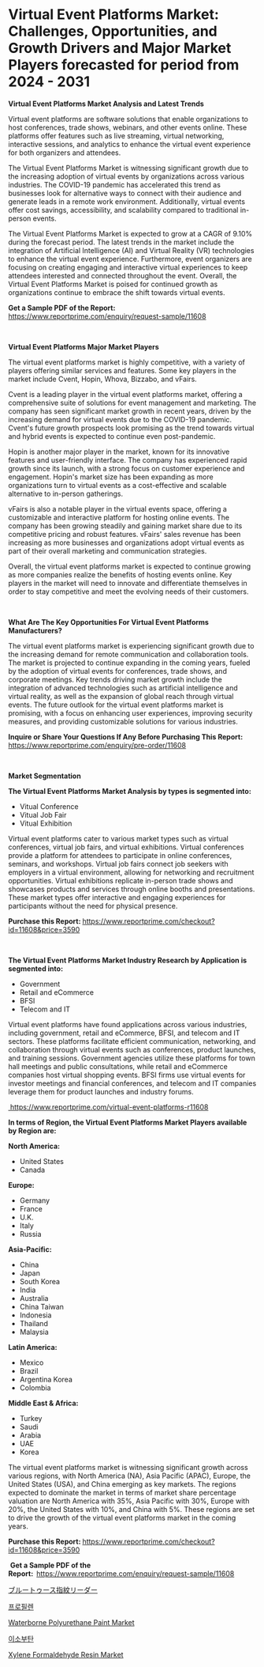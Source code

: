 <p><h1>Virtual Event Platforms Market: Challenges, Opportunities, and Growth Drivers and Major Market Players forecasted for period from 2024 - 2031</h1></p><p><strong>Virtual Event Platforms Market Analysis and Latest Trends</strong></p>
<p><p>Virtual event platforms are software solutions that enable organizations to host conferences, trade shows, webinars, and other events online. These platforms offer features such as live streaming, virtual networking, interactive sessions, and analytics to enhance the virtual event experience for both organizers and attendees.</p><p>The Virtual Event Platforms Market is witnessing significant growth due to the increasing adoption of virtual events by organizations across various industries. The COVID-19 pandemic has accelerated this trend as businesses look for alternative ways to connect with their audience and generate leads in a remote work environment. Additionally, virtual events offer cost savings, accessibility, and scalability compared to traditional in-person events.</p><p>The Virtual Event Platforms Market is expected to grow at a CAGR of 9.10% during the forecast period. The latest trends in the market include the integration of Artificial Intelligence (AI) and Virtual Reality (VR) technologies to enhance the virtual event experience. Furthermore, event organizers are focusing on creating engaging and interactive virtual experiences to keep attendees interested and connected throughout the event. Overall, the Virtual Event Platforms Market is poised for continued growth as organizations continue to embrace the shift towards virtual events.</p></p>
<p><strong>Get a Sample PDF of the Report:&nbsp;</strong> <a href="https://www.reportprime.com/enquiry/request-sample/11608">https://www.reportprime.com/enquiry/request-sample/11608</a></p>
<p>&nbsp;</p>
<p><strong>Virtual Event Platforms Major Market Players</strong></p>
<p><p>The virtual event platforms market is highly competitive, with a variety of players offering similar services and features. Some key players in the market include Cvent, Hopin, Whova, Bizzabo, and vFairs. </p><p>Cvent is a leading player in the virtual event platforms market, offering a comprehensive suite of solutions for event management and marketing. The company has seen significant market growth in recent years, driven by the increasing demand for virtual events due to the COVID-19 pandemic. Cvent's future growth prospects look promising as the trend towards virtual and hybrid events is expected to continue even post-pandemic.</p><p>Hopin is another major player in the market, known for its innovative features and user-friendly interface. The company has experienced rapid growth since its launch, with a strong focus on customer experience and engagement. Hopin's market size has been expanding as more organizations turn to virtual events as a cost-effective and scalable alternative to in-person gatherings.</p><p>vFairs is also a notable player in the virtual events space, offering a customizable and interactive platform for hosting online events. The company has been growing steadily and gaining market share due to its competitive pricing and robust features. vFairs' sales revenue has been increasing as more businesses and organizations adopt virtual events as part of their overall marketing and communication strategies.</p><p>Overall, the virtual event platforms market is expected to continue growing as more companies realize the benefits of hosting events online. Key players in the market will need to innovate and differentiate themselves in order to stay competitive and meet the evolving needs of their customers.</p></p>
<p>&nbsp;</p>
<p><strong>What Are The Key Opportunities For Virtual Event Platforms Manufacturers?</strong></p>
<p><p>The virtual event platforms market is experiencing significant growth due to the increasing demand for remote communication and collaboration tools. The market is projected to continue expanding in the coming years, fueled by the adoption of virtual events for conferences, trade shows, and corporate meetings. Key trends driving market growth include the integration of advanced technologies such as artificial intelligence and virtual reality, as well as the expansion of global reach through virtual events. The future outlook for the virtual event platforms market is promising, with a focus on enhancing user experiences, improving security measures, and providing customizable solutions for various industries.</p></p>
<p><strong>Inquire or Share Your Questions If Any Before Purchasing This Report:</strong> <a href="https://www.reportprime.com/enquiry/pre-order/11608">https://www.reportprime.com/enquiry/pre-order/11608</a></p>
<p>&nbsp;</p>
<p><strong>Market Segmentation</strong></p>
<p><strong>The Virtual Event Platforms Market Analysis by types is segmented into:</strong></p>
<p><ul><li>Vitual Conference</li><li>Vitual Job Fair</li><li>Vitual Exhibition</li></ul></p>
<p><p>Virtual event platforms cater to various market types such as virtual conferences, virtual job fairs, and virtual exhibitions. Virtual conferences provide a platform for attendees to participate in online conferences, seminars, and workshops. Virtual job fairs connect job seekers with employers in a virtual environment, allowing for networking and recruitment opportunities. Virtual exhibitions replicate in-person trade shows and showcases products and services through online booths and presentations. These market types offer interactive and engaging experiences for participants without the need for physical presence.</p></p>
<p><strong>Purchase this Report:&nbsp;</strong><a href="https://www.reportprime.com/checkout?id=11608&price=3590">https://www.reportprime.com/checkout?id=11608&price=3590</a></p>
<p>&nbsp;</p>
<p><strong>The Virtual Event Platforms Market Industry Research by Application is segmented into:</strong></p>
<p><ul><li>Government</li><li>Retail and eCommerce</li><li>BFSI</li><li>Telecom and IT</li></ul></p>
<p><p>Virtual event platforms have found applications across various industries, including government, retail and eCommerce, BFSI, and telecom and IT sectors. These platforms facilitate efficient communication, networking, and collaboration through virtual events such as conferences, product launches, and training sessions. Government agencies utilize these platforms for town hall meetings and public consultations, while retail and eCommerce companies host virtual shopping events. BFSI firms use virtual events for investor meetings and financial conferences, and telecom and IT companies leverage them for product launches and industry forums.</p></p>
<p><a href="https://www.reportprime.com/virtual-event-platforms-r11608">&nbsp;https://www.reportprime.com/virtual-event-platforms-r11608</a></p>
<p><strong>In terms of Region, the Virtual Event Platforms Market Players available by Region are:</strong></p>
<p>
    <p> <strong> North America: </strong>
        <ul>
            <li>United States</li>
            <li>Canada</li>
        </ul>
        </p> 
    <p> <strong> Europe: </strong>
        <ul>
            <li>Germany</li>
            <li>France</li>
            <li>U.K.</li>
            <li>Italy</li>
            <li>Russia</li>
        </ul>
        </p> 
    <p> <strong> Asia-Pacific: </strong>
        <ul>
            <li>China</li>
            <li>Japan</li>
            <li>South Korea</li>
            <li>India</li>
            <li>Australia</li>
            <li>China Taiwan</li>
            <li>Indonesia</li>
            <li>Thailand</li>
            <li>Malaysia</li>
        </ul>
        </p> 
    <p> <strong> Latin America: </strong>
        <ul>
            <li>Mexico</li>
            <li>Brazil</li>
            <li>Argentina Korea</li>
            <li>Colombia</li>
        </ul>
        </p> 
    <p> <strong> Middle East & Africa: </strong>
        <ul>
            <li>Turkey</li>
            <li>Saudi</li>
            <li>Arabia</li>
            <li>UAE</li>
            <li>Korea</li>
        </ul>
    </p>
    </p>
<p><p>The virtual event platforms market is witnessing significant growth across various regions, with North America (NA), Asia Pacific (APAC), Europe, the United States (USA), and China emerging as key markets. The regions expected to dominate the market in terms of market share percentage valuation are North America with 35%, Asia Pacific with 30%, Europe with 20%, the United States with 10%, and China with 5%. These regions are set to drive the growth of the virtual event platforms market in the coming years.</p></p>
<p><strong>Purchase this Report: </strong><a href="https://www.reportprime.com/checkout?id=11608&price=3590">https://www.reportprime.com/checkout?id=11608&price=3590</a></p>
<p>&nbsp;<strong>Get a Sample PDF of the Report:&nbsp;&nbsp;</strong><a href="https://www.reportprime.com/enquiry/request-sample/11608">https://www.reportprime.com/enquiry/request-sample/11608</a></p>
<p><strong></strong></p>
<p><p><a href="https://github.com/cnnriuez22368/Market-Research-Report-List-1/blob/main/318205726344.md">ブルートゥース指紋リーダー</a></p><p><a href="https://github.com/vseigx30c9a1j/Market-Research-Report-List-1/blob/main/424522424443.md">프로필렌</a></p><p><a href="https://issuu.com/reportprime-2/docs/waterborne-polyurethane-paint-market-size-2030.ppt">Waterborne Polyurethane Paint Market</a></p><p><a href="https://github.com/WilburKihn5676/Market-Research-Report-List-1/blob/main/597048624444.md">이소부탄</a></p><p><a href="https://issuu.com/reportprime-2/docs/xylene-formaldehyde-resin-market-size-2030.pptx">Xylene Formaldehyde Resin Market</a></p></p>